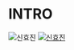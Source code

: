 # INTRO

![신효진](https://scontent-icn1-1.xx.fbcdn.net/v/t1.0-1/c0.0.240.240/p240x240/19437319_1189715937840738_6118672734419929644_n.jpg?oh=98f4de973e0f95df982e8d8780e45a88&oe=59D2B040)
[![신효진](https://scontent-icn1-1.xx.fbcdn.net/v/t1.0-1/c0.0.240.240/p240x240/19437319_1189715937840738_6118672734419929644_n.jpg?oh=98f4de973e0f95df982e8d8780e45a88&oe=59D2B040)](https://youtu.be/9kaCAbIXuyg)
